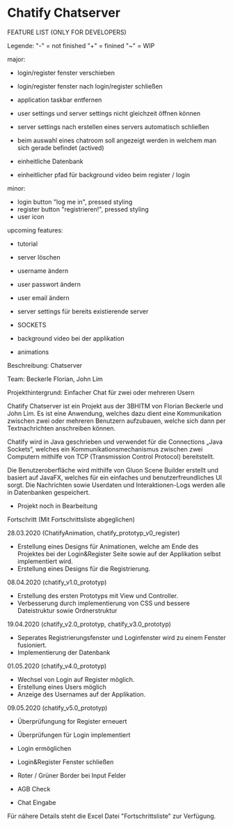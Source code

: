# Chatify Chatserver

FEATURE LIST (ONLY FOR DEVELOPERS)

Legende:
"-" = not finished
"+" = finined
"~" = WIP

major:
- login/register fenster verschieben
- login/register fenster nach login/register schließen
- application taskbar entfernen
- user settings und server settings nicht gleichzeit öffnen können
- server settings nach erstellen eines servers automatisch schließen
- beim auswahl eines chatroom soll angezeigt werden in welchem man sich gerade befindet (actived)

- einheitliche Datenbank
- einheitlicher pfad für background video beim register / login

minor:
- login button "log me in", pressed styling
- register button "registrieren!", pressed styling
- user icon

upcoming features:
- tutorial
- server löschen
- username ändern
- user passwort ändern
- user email ändern
- server settings für bereits existierende server
- SOCKETS

- background video bei der applikation
- animations

Beschreibung: Chatserver

Team: Beckerle Florian,
	John Lim
      
Projekthintergrund: Einfacher Chat für zwei oder mehreren Usern

Chatify Chatserver ist ein Projekt aus der 3BHITM von Florian Beckerle und John Lim.
Es ist eine Anwendung, welches dazu dient eine Kommunikation zwischen zwei oder mehreren Benutzern aufzubauen, welche sich dann per Textnachrichten anschreiben können.

Chatify wird in Java geschrieben und verwendet für die Connections „Java Sockets“, welches ein Kommunikationsmechanismus zwischen zwei Computern mithilfe von TCP (Transmission Control Protocol) bereitstellt.

Die Benutzeroberfläche wird mithilfe von Gluon Scene Builder erstellt und basiert auf JavaFX, welches für ein einfaches und benutzerfreundliches UI sorgt.
Die Nachrichten sowie Userdaten und Interaktionen-Logs werden alle in Datenbanken gespeichert.

- Projekt noch in Bearbeitung 

Fortschritt (Mit Fortschrittsliste abgeglichen)

28.03.2020 (ChatifyAnimation, chatify_prototyp_v0_register)
- Erstellung eines Designs für Animationen, welche am Ende des Projektes bei der Login&Register Seite sowie auf der Applikation selbst implementiert wird.
- Erstellung eines Designs für die Registrierung.

08.04.2020 (chatify_v1.0_prototyp)
- Erstellung des ersten Prototyps mit View und Controller.
- Verbesserung durch implementierung von CSS und bessere Dateistruktur sowie Ordnerstruktur

19.04.2020 (chatify_v2.0_prototyp, chatify_v3.0_prototyp)
- Seperates Registrierungsfenster und Loginfenster wird zu einem Fenster fusioniert.
- Implementierung der Datenbank

01.05.2020 (chatify_v4.0_prototyp)
- Wechsel von Login auf Register möglich.
- Erstellung eines Users möglich
- Anzeige des Usernames auf der Applikation.

09.05.2020 (chatify_v5.0_prototyp)
- Überprüfungung for Register erneuert
- Überprüfungen für Login implementiert

- Login ermöglichen
- Login&Register Fenster schließen
- Roter / Grüner Border bei Input Felder
- AGB Check
- Chat Eingabe


Für nähere Details steht die Excel Datei "Fortschrittsliste" zur Verfügung.
